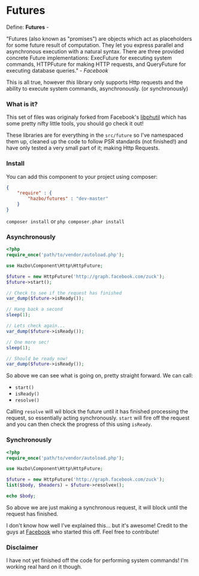 # Futures

Define: **Futures** -

"Futures (also known as "promises") are objects which act as placeholders for
some future result of computation. They let you express parallel and
asynchronous execution with a natural syntax. There are three provided
concrete Future implementations: ExecFuture for executing system commands,
HTTPFuture for making HTTP requests, and QueryFuture for executing database
queries." - *Facebook*

This is all true, however *this* library only supports Http requests and the
ability to execute system commands, asynchronously. (or synchronously)

### What is it?

This set of files was originaly forked from Facebook's [libphutil](https://github.com/facebook/libphutil) which has
some pretty nifty little tools, you should go check it out!

These libraries are for everything in the `src/future` so I've namespaced
them up, cleaned up the code to follow PSR standards (not finished!) and
have only tested a very small part of it; making Http Requests.

### Install
You can add this component to your project using composer:

```json
{
	"require" : {
		"hazbo/futures" : "dev-master"
	}
}
```

`composer install` or `php composer.phar install`

### Asynchronously

```php
<?php
require_once('path/to/vendor/autoload.php');

use Hazbo\Component\Http\HttpFuture;

$future = new HttpFuture('http://graph.facebook.com/zuck');
$future->start();

// Check to see if the request has finished
var_dump($future->isReady());

// Hang back a second
sleep(1);

// Lets check again...
var_dump($future->isReady());

// One more sec!
sleep(1);

// Should be ready now!
var_dump($future->isReady());
```

So above we can see what is going on, pretty straight forward. We can call:

  - `start()`
  - `isReady()`
  - `resolve()`

Calling `resolve` will wil block the future until it has finished processing
the request, so essentially acting synchronously. `start` will fire off the
request and you can then check the progress of this using `isReady`.

### Synchronously

```php
<?php
require_once('path/to/vendor/autoload.php');

use Hazbo\Component\Http\HttpFuture;

$future = new HttpFuture('http://graph.facebook.com/zuck');
list($body, $headers) = $future->resolvex();

echo $body;
```

So above we are just making a synchronous request, it will block until the
request has finished.

I don't know how well I've explained this... but it's awesome! Credit to the
guys at [Facebook](https://github.com/facebook) who started this off. Feel free to contribute!

### Disclaimer
I have not yet finished off the code for performing system commands! I'm working
real hard on it though.